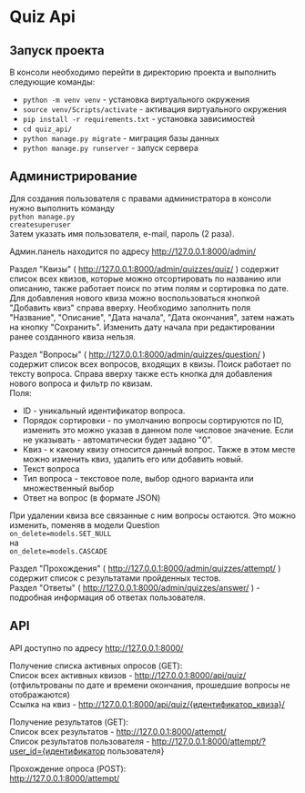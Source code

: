 # Quiz Api

<h2>Запуск проекта</h2>

В консоли необходимо перейти в директорию проекта и выполнить следующие команды:
<ul>
  <li><code>python -m venv venv</code> - установка виртуального окружения</li>
  <li><code>source venv/Scripts/activate</code> - активация виртуального окружения</li>
  <li><code>pip install -r requirements.txt</code> - установка зависимостей</li>
  <li><code>cd quiz_api/</code></li>
  <li><code>python manage.py migrate</code> - миграция базы данных</li>
  <li><code>python manage.py runserver</code> - запуск сервера</li>
</ul>

<h2>Администрирование</h2>

Для создания пользователя с правами администратора в консоли нужно выполнить команду</br>
<code>python manage.py createsuperuser</code></br>
Затем указать имя пользователя, e-mail, пароль (2 раза).

Админ.панель находится по адресу http://127.0.0.1:8000/admin/

Раздел "Квизы" ( http://127.0.0.1:8000/admin/quizzes/quiz/ ) содержит список всех квизов, которые можно отсортировать по названию или описанию, также работает поиск по этим полям и сортировка по дате. Для добавления нового квиза можно воспользоваться кнопкой "Добавить квиз" справа вверху. Необходимо заполнить поля "Название", "Описание", "Дата начала", "Дата окончания", затем нажать на кнопку "Сохранить". Изменить дату начала при редактировании ранее созданного квиза нельзя.

Раздел "Вопросы" ( http://127.0.0.1:8000/admin/quizzes/question/ ) содержит список всех вопросов, входящих в квизы. Поиск работает по тексту вопроса. Справа вверху также есть кнопка для добавления нового вопроса и фильтр по квизам.</br>
Поля:
<ul>
  <li>ID - уникальный идентификатор вопроса.</li>
  <li>Порядок сортировки - по умолчанию вопросы сортируются по ID, изменить это можно указав в данном поле числовое значение. Если не указывать - автоматически будет задано "0".</li>
  <li>Квиз - к какому квизу относится данный вопрос. Также в этом месте можно изменить квиз, удалить его или добавить новый.</li>
  <li>Текст вопроса</li>
  <li>Тип вопроса - текстовое поле, выбор одного варианта или множественный выбор</li>
  <li>Ответ на вопрос (в формате JSON)</li>
</ul>

При удалении квиза все связанные с ним вопросы остаются. Это можно изменить, поменяв в модели Question</br>
<code>on_delete=models.SET_NULL</code></br>
на</br>
<code>on_delete=models.CASCADE</code>

Раздел "Прохождения" ( http://127.0.0.1:8000/admin/quizzes/attempt/ ) содержит список с результатами пройденных тестов.</br>
Раздел "Ответы" ( http://127.0.0.1:8000/admin/quizzes/answer/ ) - подробная информация об ответах пользователя.</br>

<h2>API</h2>

API доступно по адресу http://127.0.0.1:8000/

Получение списка активных опросов (GET):</br>
Список всех активных квизов - http://127.0.0.1:8000/api/quiz/ (отфильтрованы по дате и времени окончания, прошедшие вопросы не отображаются)</br>
Ссылка на квиз - http://127.0.0.1:8000/api/quiz/{идентификатор_квиза}/ </br>

Получение результатов (GET):</br>
Список всех результатов - http://127.0.0.1:8000/attempt/ </br>
Список результатов пользователя - http://127.0.0.1:8000/attempt/?user_id={идентификатор пользователя} </br>

Прохождение опроса (POST):</br>
http://127.0.0.1:8000/attempt/ </br>
